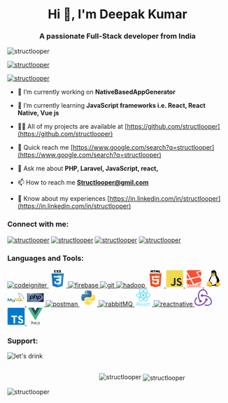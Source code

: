 <h1 align="center">Hi 👋, I'm Deepak Kumar</h1>
<h3 align="center">A passionate Full-Stack developer from India</h3>

<p align="left"> <img src="https://komarev.com/ghpvc/?username=structlooper&label=Profile%20views&color=0e75b6&style=flat" alt="structlooper" /> </p>

<p align="left"> <a href="https://github.com/ryo-ma/github-profile-trophy"><img src="https://github-profile-trophy.vercel.app/?username=structlooper" alt="structlooper" /></a> </p>

<p align="left"> <a href="https://twitter.com/structlooper" target="blank"><img src="https://img.shields.io/twitter/follow/structlooper?logo=twitter&style=for-the-badge" alt="structlooper" /></a> </p>

- 🔭 I’m currently working on **NativeBasedAppGenerator**

- 🌱 I’m currently learning **JavaScript frameworks i.e. React, React Native, Vue js**

- 👨‍💻 All of my projects are available at [https://github.com/structlooper](https://github.com/structlooper)

- 📝 Quick reach me [https://www.google.com/search?q=structlooper](https://www.google.com/search?q=structlooper)

- 💬 Ask me about **PHP, Laravel, JavaScript, react,**

- 📫 How to reach me **Structlooper@gmil.com**

- 📄 Know about my experiences [https://in.linkedin.com/in/structlooper](https://in.linkedin.com/in/structlooper)

<h3 align="left">Connect with me:</h3>
<p align="left">
<a href="https://twitter.com/structlooper" target="blank"><img align="center"
     src="https://i.giphy.com/media/du3J3cXyzhj75IOgvA/200.webp" alt="structlooper" height="50" width="50" /></a>
<a href="https://linkedin.com/in/structlooper" target="blank"><img align="center" 
    src="https://cliply.co/wp-content/uploads/2021/02/372102050_LINKEDIN_ICON_400px.gif" alt="structlooper" height="100" width="100" /></a>
<a href="https://fb.com/structlooper" target="blank"><img align="center"
     src="https://cliply.co/wp-content/uploads/2019/07/371907490_FACEBOOK_ICON_400px.gif" alt="structlooper"height="100" width="100" /></a>
<a href="https://instagram.com/structlooper" target="blank"><img align="center" 
    src="https://cliply.co/wp-content/uploads/2019/07/371907300_INSTAGRAM_ICON_400px.gif" alt="structlooper" height="100" width="100" /></a>
</p>

<h3 align="left">Languages and Tools:</h3>
<p align="left"> <a href="https://codeigniter.com" target="_blank"> <img src="https://cdn.worldvectorlogo.com/logos/codeigniter.svg" alt="codeigniter" width="40" height="40"/> </a> <a href="https://www.w3schools.com/css/" target="_blank"> <img src="https://raw.githubusercontent.com/devicons/devicon/master/icons/css3/css3-original-wordmark.svg" alt="css3" width="40" height="40"/> </a> <a href="https://firebase.google.com/" target="_blank"> <img src="https://www.vectorlogo.zone/logos/firebase/firebase-icon.svg" alt="firebase" width="40" height="40"/> </a> <a href="https://git-scm.com/" target="_blank"> <img src="https://www.vectorlogo.zone/logos/git-scm/git-scm-icon.svg" alt="git" width="40" height="40"/> </a> <a href="https://hadoop.apache.org/" target="_blank"> <img src="https://www.vectorlogo.zone/logos/apache_hadoop/apache_hadoop-icon.svg" alt="hadoop" width="40" height="40"/> </a> <a href="https://www.w3.org/html/" target="_blank"> <img src="https://raw.githubusercontent.com/devicons/devicon/master/icons/html5/html5-original-wordmark.svg" alt="html5" width="40" height="40"/> </a> <a href="https://developer.mozilla.org/en-US/docs/Web/JavaScript" target="_blank"> <img src="https://raw.githubusercontent.com/devicons/devicon/master/icons/javascript/javascript-original.svg" alt="javascript" width="40" height="40"/> </a> <a href="https://laravel.com/" target="_blank"> <img src="https://raw.githubusercontent.com/devicons/devicon/master/icons/laravel/laravel-plain-wordmark.svg" alt="laravel" width="40" height="40"/> </a> <a href="https://www.linux.org/" target="_blank"> <img src="https://raw.githubusercontent.com/devicons/devicon/master/icons/linux/linux-original.svg" alt="linux" width="40" height="40"/> </a> <a href="https://www.mysql.com/" target="_blank"> <img src="https://raw.githubusercontent.com/devicons/devicon/master/icons/mysql/mysql-original-wordmark.svg" alt="mysql" width="40" height="40"/> </a> <a href="https://www.php.net" target="_blank"> <img src="https://raw.githubusercontent.com/devicons/devicon/master/icons/php/php-original.svg" alt="php" width="40" height="40"/> </a> <a href="https://postman.com" target="_blank"> <img src="https://www.vectorlogo.zone/logos/getpostman/getpostman-icon.svg" alt="postman" width="40" height="40"/> </a> <a href="https://www.python.org" target="_blank"> <img src="https://raw.githubusercontent.com/devicons/devicon/master/icons/python/python-original.svg" alt="python" width="40" height="40"/> </a> <a href="https://www.rabbitmq.com" target="_blank"> <img src="https://www.vectorlogo.zone/logos/rabbitmq/rabbitmq-icon.svg" alt="rabbitMQ" width="40" height="40"/> </a> <a href="https://reactjs.org/" target="_blank"> <img src="https://raw.githubusercontent.com/devicons/devicon/master/icons/react/react-original-wordmark.svg" alt="react" width="40" height="40"/> </a> <a href="https://reactnative.dev/" target="_blank"> <img src="https://reactnative.dev/img/header_logo.svg" alt="reactnative" width="40" height="40"/> </a> <a href="https://redux.js.org" target="_blank"> <img src="https://raw.githubusercontent.com/devicons/devicon/master/icons/redux/redux-original.svg" alt="redux" width="40" height="40"/> </a> <a href="https://www.typescriptlang.org/" target="_blank"> <img src="https://raw.githubusercontent.com/devicons/devicon/master/icons/typescript/typescript-original.svg" alt="typescript" width="40" height="40"/> </a> <a href="https://vuejs.org/" target="_blank"> <img src="https://raw.githubusercontent.com/devicons/devicon/master/icons/vuejs/vuejs-original-wordmark.svg" alt="vuejs" width="40" height="40"/> </a> </p>


<h3 align="left">Support:</h3>
<p><a href="https://www.buymeacoffee.com/let's drink"> <img align="left" src="https://cdn.buymeacoffee.com/buttons/v2/default-yellow.png" height="50" width="210" alt="let's drink" /></a></p><br><br>


<p><img align="left" src="https://github-readme-stats.vercel.app/api/top-langs?username=structlooper&show_icons=true&locale=en&layout=compact" alt="structlooper" /></p>

<p>&nbsp;<img align="center" src="https://github-readme-stats.vercel.app/api?username=structlooper&show_icons=true&locale=en" alt="structlooper" /></p>

<p><img align="center" src="https://github-readme-streak-stats.herokuapp.com/?user=structlooper&" alt="structlooper" /></p>

